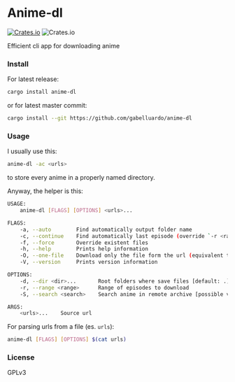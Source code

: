 # Anime-dl

[![Crates.io](https://img.shields.io/crates/v/anime-dl?color=orange)](https://crates.io/crates/anime-dl)
![Crates.io](https://img.shields.io/crates/l/anime-dl)

Efficient cli app for downloading anime

### Install

For latest release:

```sh
cargo install anime-dl
```

or for latest master commit:

```sh
cargo install --git https://github.com/gabelluardo/anime-dl
```

### Usage

I usually use this:
```sh
anime-dl -ac <urls>
```
to store every anime in a properly named directory.

Anyway, the helper is this: 

```sh
USAGE:
    anime-dl [FLAGS] [OPTIONS] <urls>...

FLAGS:
    -a, --auto        Find automatically output folder name
    -c, --continue    Find automatically last episode (override `-r <range>` option)
    -f, --force       Override existent files
    -h, --help        Prints help information
    -O, --one-file    Download only the file form the url (equivalent to `curl -O <url>`)
    -V, --version     Prints version information

OPTIONS:
    -d, --dir <dir>...       Root folders where save files [default: .]
    -r, --range <range>      Range of episodes to download
    -S, --search <search>    Search anime in remote archive [possible values: AW, AS]

ARGS:
    <urls>...    Source url
```

For parsing urls from a file (es. `urls`):

```sh
anime-dl [FLAGS] [OPTIONS] $(cat urls)
```

### License

GPLv3
